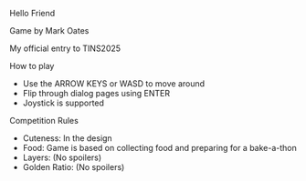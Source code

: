 Hello Friend

Game by Mark Oates


My official entry to TINS2025


How to play

- Use the ARROW KEYS or WASD to move around
- Flip through dialog pages using ENTER
- Joystick is supported


Competition Rules

- Cuteness: In the design
- Food: Game is based on collecting food and preparing for a bake-a-thon
- Layers: (No spoilers)
- Golden Ratio: (No spoilers)

